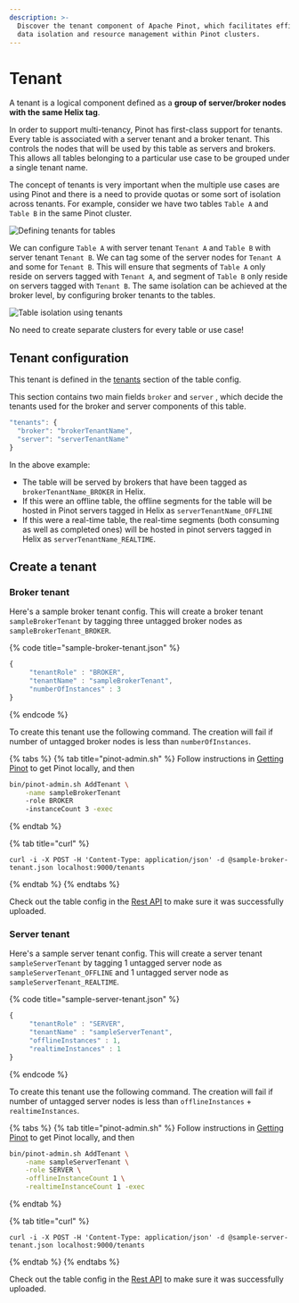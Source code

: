 ```yaml
---
description: >-
  Discover the tenant component of Apache Pinot, which facilitates efficient
  data isolation and resource management within Pinot clusters.
---
```


# Tenant

A tenant is a logical component defined as a **group of server/broker nodes with the same Helix tag**. &#x20;

In order to support multi-tenancy, Pinot has first-class support for tenants. Every table is associated with a server tenant and a broker tenant. This controls the nodes that will be used by this table as servers and brokers. This allows all tables belonging to a particular use case to be grouped under a single tenant name.&#x20;

The concept of tenants is very important when the multiple use cases are using Pinot and there is a need to provide quotas or some sort of isolation across tenants. For example, consider we have two tables `Table A` and `Table B` in the same Pinot cluster.

![Defining tenants for tables](../../../.gitbook/assets/TableTenant.jpg)

We can configure `Table A` with server tenant `Tenant A` and `Table B` with server tenant `Tenant B`. We can tag some of the server nodes for `Tenant A` and some for `Tenant B`. This will ensure that segments of `Table A` only reside on servers tagged with `Tenant A`, and segment of `Table B` only reside on servers tagged with `Tenant B`. The same isolation can be achieved at the broker level, by configuring broker tenants to the tables.

![Table isolation using tenants](../../../.gitbook/assets/TenantIsolation.jpg)

&#x20;No need to create separate clusters for every table or use case!&#x20;

## Tenant configuration

This tenant is defined in the [tenants](../table/#tenants) section of the table config.&#x20;

This section contains two main fields `broker` and `server` , which decide the tenants used for the broker and server components of this table.

```javascript
"tenants": {
  "broker": "brokerTenantName",
  "server": "serverTenantName"
}
```

In the above example:

* The table will be served by brokers that have been tagged as `brokerTenantName_BROKER` in Helix.
* If this were an offline table, the offline segments for the table will be hosted in Pinot servers tagged in Helix as `serverTenantName_OFFLINE`
* If this were a real-time table, the real-time segments (both consuming as well as completed ones) will be hosted in pinot servers tagged in Helix as `serverTenantName_REALTIME`.

## Create a tenant

### Broker tenant

Here's a sample broker tenant config. This will create a broker tenant `sampleBrokerTenant` by tagging three untagged broker nodes as `sampleBrokerTenant_BROKER`.&#x20;

{% code title="sample-broker-tenant.json" %}
```javascript
{
     "tenantRole" : "BROKER",
     "tenantName" : "sampleBrokerTenant",
     "numberOfInstances" : 3
}
```
{% endcode %}

To create this tenant use the following command. The creation will fail if number of untagged broker nodes is less than `numberOfInstances`.

{% tabs %}
{% tab title="pinot-admin.sh" %}
Follow instructions in [Getting Pinot](../../getting-started/running-pinot-locally.md#getting-pinot) to get Pinot locally, and then

```bash
bin/pinot-admin.sh AddTenant \
    -name sampleBrokerTenant 
    -role BROKER 
    -instanceCount 3 -exec
```
{% endtab %}

{% tab title="curl" %}
```
curl -i -X POST -H 'Content-Type: application/json' -d @sample-broker-tenant.json localhost:9000/tenants
```
{% endtab %}
{% endtabs %}

Check out the table config in the [Rest API](http://localhost:9000/help#!/Tenant/getAllTenants) to make sure it was successfully uploaded.&#x20;

### Server tenant

Here's a sample server tenant config. This will create a server tenant `sampleServerTenant` by tagging 1 untagged server node as `sampleServerTenant_OFFLINE` and 1 untagged server node as `sampleServerTenant_REALTIME`.&#x20;

{% code title="sample-server-tenant.json" %}
```javascript
{
     "tenantRole" : "SERVER",
     "tenantName" : "sampleServerTenant",
     "offlineInstances" : 1,
     "realtimeInstances" : 1
}
```
{% endcode %}

To create this tenant use the following command. The creation will fail if number of untagged server nodes is less than `offlineInstances` + `realtimeInstances`.

{% tabs %}
{% tab title="pinot-admin.sh" %}
Follow instructions in [Getting Pinot](../../getting-started/running-pinot-locally.md#getting-pinot) to get Pinot locally, and then

```bash
bin/pinot-admin.sh AddTenant \
    -name sampleServerTenant \
    -role SERVER \
    -offlineInstanceCount 1 \
    -realtimeInstanceCount 1 -exec
```
{% endtab %}

{% tab title="curl" %}
```
curl -i -X POST -H 'Content-Type: application/json' -d @sample-server-tenant.json localhost:9000/tenants
```
{% endtab %}
{% endtabs %}

Check out the table config in the [Rest API](http://localhost:9000/help#!/Tenant/getAllTenants) to make sure it was successfully uploaded.&#x20;
